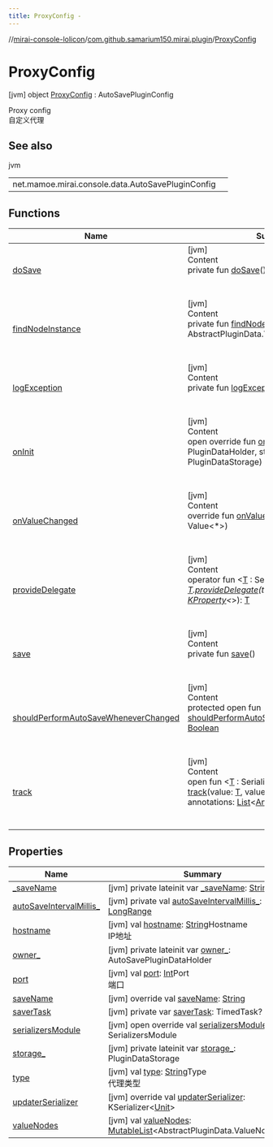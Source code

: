 ```yaml
---
title: ProxyConfig -
---
```

//[mirai-console-lolicon](../../../index.md)/[com.github.samarium150.mirai.plugin](../index.md)/[ProxyConfig](index.md)



# ProxyConfig  
 [jvm] object [ProxyConfig](index.md) : AutoSavePluginConfig

Proxy config <br> 自定义代理

   


## See also  
  
jvm  
  
| | |
|---|---|
| <a name="com.github.samarium150.mirai.plugin/ProxyConfig///PointingToDeclaration/"></a>net.mamoe.mirai.console.data.AutoSavePluginConfig| <a name="com.github.samarium150.mirai.plugin/ProxyConfig///PointingToDeclaration/"></a>|
  


## Functions  
  
|  Name |  Summary | 
|---|---|
| <a name="net.mamoe.mirai.console.data/AutoSavePluginData/doSave/#/PointingToDeclaration/"></a>[doSave](../-reply-config/index.md#-1838414339%2FFunctions%2F863300109)| <a name="net.mamoe.mirai.console.data/AutoSavePluginData/doSave/#/PointingToDeclaration/"></a>[jvm]  <br>Content  <br>private fun [doSave](../-reply-config/index.md#-1838414339%2FFunctions%2F863300109)()  <br><br><br>|
| <a name="net.mamoe.mirai.console.internal.data/PluginDataImpl/findNodeInstance/#kotlin.String/PointingToDeclaration/"></a>[findNodeInstance](../-reply-config/index.md#-1300372738%2FFunctions%2F863300109)| <a name="net.mamoe.mirai.console.internal.data/PluginDataImpl/findNodeInstance/#kotlin.String/PointingToDeclaration/"></a>[jvm]  <br>Content  <br>private fun [findNodeInstance](../-reply-config/index.md#-1300372738%2FFunctions%2F863300109)(name: [String](https://kotlinlang.org/api/latest/jvm/stdlib/kotlin/-string/index.html)): AbstractPluginData.ValueNode<*>?  <br><br><br>|
| <a name="net.mamoe.mirai.console.data/AutoSavePluginData/logException/#kotlin.Throwable/PointingToDeclaration/"></a>[logException](../-reply-config/index.md#-973621049%2FFunctions%2F863300109)| <a name="net.mamoe.mirai.console.data/AutoSavePluginData/logException/#kotlin.Throwable/PointingToDeclaration/"></a>[jvm]  <br>Content  <br>private fun [logException](../-reply-config/index.md#-973621049%2FFunctions%2F863300109)(e: [Throwable](https://kotlinlang.org/api/latest/jvm/stdlib/kotlin/-throwable/index.html))  <br><br><br>|
| <a name="net.mamoe.mirai.console.data/AutoSavePluginData/onInit/#net.mamoe.mirai.console.data.PluginDataHolder#net.mamoe.mirai.console.data.PluginDataStorage/PointingToDeclaration/"></a>[onInit](../-reply-config/index.md#1381327192%2FFunctions%2F863300109)| <a name="net.mamoe.mirai.console.data/AutoSavePluginData/onInit/#net.mamoe.mirai.console.data.PluginDataHolder#net.mamoe.mirai.console.data.PluginDataStorage/PointingToDeclaration/"></a>[jvm]  <br>Content  <br>open override fun [onInit](../-reply-config/index.md#1381327192%2FFunctions%2F863300109)(owner: PluginDataHolder, storage: PluginDataStorage)  <br><br><br>|
| <a name="net.mamoe.mirai.console.data/AutoSavePluginData/onValueChanged/#net.mamoe.mirai.console.data.Value[*]/PointingToDeclaration/"></a>[onValueChanged](../-reply-config/index.md#238717877%2FFunctions%2F863300109)| <a name="net.mamoe.mirai.console.data/AutoSavePluginData/onValueChanged/#net.mamoe.mirai.console.data.Value[*]/PointingToDeclaration/"></a>[jvm]  <br>Content  <br>override fun [onValueChanged](../-reply-config/index.md#238717877%2FFunctions%2F863300109)(value: Value<*>)  <br><br><br>|
| <a name="net.mamoe.mirai.console.data/AbstractPluginData/provideDelegate/TypeParam(bounds=[net.mamoe.mirai.console.data.SerializerAwareValue[*]])#kotlin.Any?#kotlin.reflect.KProperty[*]/PointingToDeclaration/"></a>[provideDelegate](../-reply-config/index.md#960925360%2FFunctions%2F863300109)| <a name="net.mamoe.mirai.console.data/AbstractPluginData/provideDelegate/TypeParam(bounds=[net.mamoe.mirai.console.data.SerializerAwareValue[*]])#kotlin.Any?#kotlin.reflect.KProperty[*]/PointingToDeclaration/"></a>[jvm]  <br>Content  <br>operator fun <[T](../-reply-config/index.md#960925360%2FFunctions%2F863300109) : SerializerAwareValue<*>> [T](../-reply-config/index.md#960925360%2FFunctions%2F863300109).[provideDelegate](../-reply-config/index.md#960925360%2FFunctions%2F863300109)(thisRef: [Any](https://kotlinlang.org/api/latest/jvm/stdlib/kotlin/-any/index.html)?, property: [KProperty](https://kotlinlang.org/api/latest/jvm/stdlib/kotlin.reflect/-k-property/index.html)<*>): [T](../-reply-config/index.md#960925360%2FFunctions%2F863300109)  <br><br><br>|
| <a name="net.mamoe.mirai.console.data/AutoSavePluginData/save/#/PointingToDeclaration/"></a>[save](../-reply-config/index.md#-411480888%2FFunctions%2F863300109)| <a name="net.mamoe.mirai.console.data/AutoSavePluginData/save/#/PointingToDeclaration/"></a>[jvm]  <br>Content  <br>private fun [save](../-reply-config/index.md#-411480888%2FFunctions%2F863300109)()  <br><br><br>|
| <a name="net.mamoe.mirai.console.data/AutoSavePluginData/shouldPerformAutoSaveWheneverChanged/#/PointingToDeclaration/"></a>[shouldPerformAutoSaveWheneverChanged](../-reply-config/index.md#816398627%2FFunctions%2F863300109)| <a name="net.mamoe.mirai.console.data/AutoSavePluginData/shouldPerformAutoSaveWheneverChanged/#/PointingToDeclaration/"></a>[jvm]  <br>Content  <br>protected open fun [shouldPerformAutoSaveWheneverChanged](../-reply-config/index.md#816398627%2FFunctions%2F863300109)(): [Boolean](https://kotlinlang.org/api/latest/jvm/stdlib/kotlin/-boolean/index.html)  <br><br><br>|
| <a name="net.mamoe.mirai.console.data/AbstractPluginData/track/#TypeParam(bounds=[net.mamoe.mirai.console.data.SerializerAwareValue[*]])#kotlin.String#kotlin.collections.List[kotlin.Annotation]/PointingToDeclaration/"></a>[track](../-reply-config/index.md#-997757058%2FFunctions%2F863300109)| <a name="net.mamoe.mirai.console.data/AbstractPluginData/track/#TypeParam(bounds=[net.mamoe.mirai.console.data.SerializerAwareValue[*]])#kotlin.String#kotlin.collections.List[kotlin.Annotation]/PointingToDeclaration/"></a>[jvm]  <br>Content  <br>open fun <[T](../-reply-config/index.md#-997757058%2FFunctions%2F863300109) : SerializerAwareValue<*>> [track](../-reply-config/index.md#-997757058%2FFunctions%2F863300109)(value: [T](../-reply-config/index.md#-997757058%2FFunctions%2F863300109), valueName: [String](https://kotlinlang.org/api/latest/jvm/stdlib/kotlin/-string/index.html), annotations: [List](https://kotlinlang.org/api/latest/jvm/stdlib/kotlin.collections/-list/index.html)<[Annotation](https://kotlinlang.org/api/latest/jvm/stdlib/kotlin/-annotation/index.html)>): [T](../-reply-config/index.md#-997757058%2FFunctions%2F863300109)  <br><br><br>|


## Properties  
  
|  Name |  Summary | 
|---|---|
| <a name="com.github.samarium150.mirai.plugin/ProxyConfig/_saveName/#/PointingToDeclaration/"></a>[_saveName](index.md#-305797296%2FProperties%2F863300109)| <a name="com.github.samarium150.mirai.plugin/ProxyConfig/_saveName/#/PointingToDeclaration/"></a> [jvm] private lateinit var [_saveName](index.md#-305797296%2FProperties%2F863300109): [String](https://kotlinlang.org/api/latest/jvm/stdlib/kotlin/-string/index.html)   <br>|
| <a name="com.github.samarium150.mirai.plugin/ProxyConfig/autoSaveIntervalMillis_/#/PointingToDeclaration/"></a>[autoSaveIntervalMillis_](index.md#2077898511%2FProperties%2F863300109)| <a name="com.github.samarium150.mirai.plugin/ProxyConfig/autoSaveIntervalMillis_/#/PointingToDeclaration/"></a> [jvm] private val [autoSaveIntervalMillis_](index.md#2077898511%2FProperties%2F863300109): [LongRange](https://kotlinlang.org/api/latest/jvm/stdlib/kotlin.ranges/-long-range/index.html)   <br>|
| <a name="com.github.samarium150.mirai.plugin/ProxyConfig/hostname/#/PointingToDeclaration/"></a>[hostname](hostname.md)| <a name="com.github.samarium150.mirai.plugin/ProxyConfig/hostname/#/PointingToDeclaration/"></a> [jvm] val [hostname](hostname.md): [String](https://kotlinlang.org/api/latest/jvm/stdlib/kotlin/-string/index.html)Hostname <br> IP地址   <br>|
| <a name="com.github.samarium150.mirai.plugin/ProxyConfig/owner_/#/PointingToDeclaration/"></a>[owner_](index.md#150697655%2FProperties%2F863300109)| <a name="com.github.samarium150.mirai.plugin/ProxyConfig/owner_/#/PointingToDeclaration/"></a> [jvm] private lateinit var [owner_](index.md#150697655%2FProperties%2F863300109): AutoSavePluginDataHolder   <br>|
| <a name="com.github.samarium150.mirai.plugin/ProxyConfig/port/#/PointingToDeclaration/"></a>[port](port.md)| <a name="com.github.samarium150.mirai.plugin/ProxyConfig/port/#/PointingToDeclaration/"></a> [jvm] val [port](port.md): [Int](https://kotlinlang.org/api/latest/jvm/stdlib/kotlin/-int/index.html)Port <br> 端口   <br>|
| <a name="com.github.samarium150.mirai.plugin/ProxyConfig/saveName/#/PointingToDeclaration/"></a>[saveName](index.md#-293982437%2FProperties%2F863300109)| <a name="com.github.samarium150.mirai.plugin/ProxyConfig/saveName/#/PointingToDeclaration/"></a> [jvm] override val [saveName](index.md#-293982437%2FProperties%2F863300109): [String](https://kotlinlang.org/api/latest/jvm/stdlib/kotlin/-string/index.html)   <br>|
| <a name="com.github.samarium150.mirai.plugin/ProxyConfig/saverTask/#/PointingToDeclaration/"></a>[saverTask](index.md#121134077%2FProperties%2F863300109)| <a name="com.github.samarium150.mirai.plugin/ProxyConfig/saverTask/#/PointingToDeclaration/"></a> [jvm] private var [saverTask](index.md#121134077%2FProperties%2F863300109): TimedTask?   <br>|
| <a name="com.github.samarium150.mirai.plugin/ProxyConfig/serializersModule/#/PointingToDeclaration/"></a>[serializersModule](index.md#786449450%2FProperties%2F863300109)| <a name="com.github.samarium150.mirai.plugin/ProxyConfig/serializersModule/#/PointingToDeclaration/"></a> [jvm] open override val [serializersModule](index.md#786449450%2FProperties%2F863300109): SerializersModule   <br>|
| <a name="com.github.samarium150.mirai.plugin/ProxyConfig/storage_/#/PointingToDeclaration/"></a>[storage_](index.md#1621742335%2FProperties%2F863300109)| <a name="com.github.samarium150.mirai.plugin/ProxyConfig/storage_/#/PointingToDeclaration/"></a> [jvm] private lateinit var [storage_](index.md#1621742335%2FProperties%2F863300109): PluginDataStorage   <br>|
| <a name="com.github.samarium150.mirai.plugin/ProxyConfig/type/#/PointingToDeclaration/"></a>[type](type.md)| <a name="com.github.samarium150.mirai.plugin/ProxyConfig/type/#/PointingToDeclaration/"></a> [jvm] val [type](type.md): [String](https://kotlinlang.org/api/latest/jvm/stdlib/kotlin/-string/index.html)Type <br> 代理类型   <br>|
| <a name="com.github.samarium150.mirai.plugin/ProxyConfig/updaterSerializer/#/PointingToDeclaration/"></a>[updaterSerializer](index.md#-1352810596%2FProperties%2F863300109)| <a name="com.github.samarium150.mirai.plugin/ProxyConfig/updaterSerializer/#/PointingToDeclaration/"></a> [jvm] override val [updaterSerializer](index.md#-1352810596%2FProperties%2F863300109): KSerializer<[Unit](https://kotlinlang.org/api/latest/jvm/stdlib/kotlin/-unit/index.html)>   <br>|
| <a name="com.github.samarium150.mirai.plugin/ProxyConfig/valueNodes/#/PointingToDeclaration/"></a>[valueNodes](index.md#-995513725%2FProperties%2F863300109)| <a name="com.github.samarium150.mirai.plugin/ProxyConfig/valueNodes/#/PointingToDeclaration/"></a> [jvm] val [valueNodes](index.md#-995513725%2FProperties%2F863300109): [MutableList](https://kotlinlang.org/api/latest/jvm/stdlib/kotlin.collections/-mutable-list/index.html)<AbstractPluginData.ValueNode<*>>   <br>|

